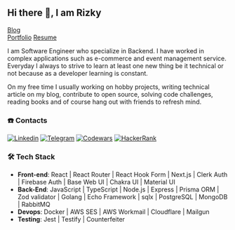 ## Hi there 👋, I am Rizky

[Blog](https://dev.to/rizkyzhang)  
[Portfolio](https://programmerhood.com) 
[Resume](https://docs.google.com/document/d/1lHM5j0cSzKI1E7bh5usq6VPGIo9Hp9fd7P6V1b2tVb8/edit?usp=sharing)

I am Software Engineer who specialize in Backend. I have worked in complex applications such as e-commerce and event management service. Everyday I always to strive to learn at least one new thing be it technical or not because as a developer learning is constant.

On my free time I usually working on hobby projects, writing technical article on my blog, contribute to open source, solving code challenges, reading books and of course hang out with friends to refresh mind.

### ☎️ Contacts

[![Linkedin](https://img.shields.io/badge/LinkedIn-0077B5?style=for-the-badge&logo=linkedin&logoColor=white)](https://www.linkedin.com/in/rizkyzhang)
[![Telegram](https://img.shields.io/badge/Telegram-2CA5E0?style=for-the-badge&logo=telegram&logoColor=white)](https://t.me/rizkyzhang)
[![Codewars](https://img.shields.io/badge/Codewars-B1361E?style=for-the-badge&logo=Codewars&logoColor=white)](https://www.codewars.com/users/rizkyzhang)
[![HackerRank](https://img.shields.io/badge/-Hackerrank-2EC866?style=for-the-badge&logo=HackerRank&logoColor=white)](https://www.hackerrank.com/rizkyzhangdev)  

### 🛠 Tech Stack
- **Front-end**: React | React Router | React Hook Form | Next.js | Clerk Auth | Firebase Auth | Base Web UI | Chakra UI | Material UI
- **Back-End**: JavaScript | TypeScript | Node.js | Express | Prisma ORM | Zod validator | Golang | Echo Framework | sqlx | PostgreSQL | MongoDB | RabbitMQ
- **Devops**: Docker | AWS SES | AWS Workmail | Cloudflare | Mailgun
- **Testing**: Jest | Testify | Counterfeiter

<!--
**rizkyzhang/rizkyzhang** is a ✨ _special_ ✨ repository because its `README.md` (this file) appears on your GitHub profile.

Here are some ideas to get you started:

- 🔭 I’m currently working on ...
- 🌱 I’m currently learning ...
- 👯 I’m looking to collaborate on ...
- 🤔 I’m looking for help with ...
- 💬 Ask me about ...
- 📫 How to reach me: ...
- 😄 Pronouns: ...
- ⚡ Fun fact: ...
-->
